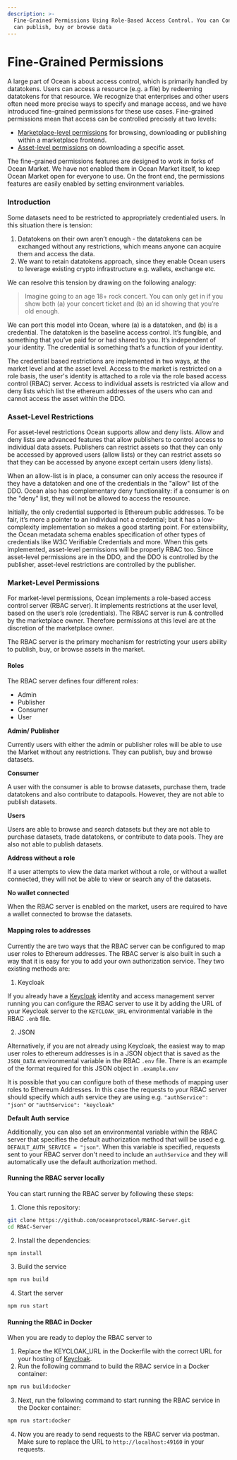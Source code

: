 ```yaml
---
description: >-
  Fine-Grained Permissions Using Role-Based Access Control. You can Control who
  can publish, buy or browse data
---
```


# Fine-Grained Permissions

A large part of Ocean is about access control, which is primarily handled by datatokens. Users can access a resource (e.g. a file) by redeeming datatokens for that resource. We recognize that enterprises and other users often need more precise ways to specify and manage access, and we have introduced fine-grained permissions for these use cases. Fine-grained permissions mean that access can be controlled precisely at two levels:

* [Marketplace-level permissions](fg-permissions.md#market-level-permissions) for browsing, downloading or publishing within a marketplace frontend.
* [Asset-level permissions](fg-permissions.md#asset-level-restrictions) on downloading a specific asset.

The fine-grained permissions features are designed to work in forks of Ocean Market. We have not enabled them in Ocean Market itself, to keep Ocean Market open for everyone to use. On the front end, the permissions features are easily enabled by setting environment variables.

### Introduction

Some datasets need to be restricted to appropriately credentialed users. In this situation there is tension:

1. Datatokens on their own aren’t enough - the datatokens can be exchanged without any restrictions, which means anyone can acquire them and access the data.
2. We want to retain datatokens approach, since they enable Ocean users to leverage existing crypto infrastructure e.g. wallets, exchange etc.

We can resolve this tension by drawing on the following analogy:

> Imagine going to an age 18+ rock concert. You can only get in if you show both (a) your concert ticket and (b) an id showing that you’re old enough.

We can port this model into Ocean, where (a) is a datatoken, and (b) is a credential. The datatoken is the baseline access control. It’s fungible, and something that you’ve paid for or had shared to you. It’s independent of your identity. The credential is something that’s a function of your identity.

The credential based restrictions are implemented in two ways, at the market level and at the asset level. Access to the market is restricted on a role basis, the user's identity is attached to a role via the role based access control (RBAC) server. Access to individual assets is restricted via allow and deny lists which list the ethereum addresses of the users who can and cannot access the asset within the DDO.

### Asset-Level Restrictions

For asset-level restrictions Ocean supports allow and deny lists. Allow and deny lists are advanced features that allow publishers to control access to individual data assets. Publishers can restrict assets so that they can only be accessed by approved users (allow lists) or they can restrict assets so that they can be accessed by anyone except certain users (deny lists).

When an allow-list is in place, a consumer can only access the resource if they have a datatoken and one of the credentials in the "allow" list of the DDO. Ocean also has complementary deny functionality: if a consumer is on the "deny" list, they will not be allowed to access the resource.

Initially, the only credential supported is Ethereum public addresses. To be fair, it’s more a pointer to an individual not a credential; but it has a low-complexity implementation so makes a good starting point. For extensibility, the Ocean metadata schema enables specification of other types of credentials like W3C Verifiable Credentials and more. When this gets implemented, asset-level permissions will be properly RBAC too. Since asset-level permissions are in the DDO, and the DDO is controlled by the publisher, asset-level restrictions are controlled by the publisher.

### Market-Level Permissions

For market-level permissions, Ocean implements a role-based access control server (RBAC server). It implements restrictions at the user level, based on the user’s role (credentials). The RBAC server is run & controlled by the marketplace owner. Therefore permissions at this level are at the discretion of the marketplace owner.

The RBAC server is the primary mechanism for restricting your users ability to publish, buy, or browse assets in the market.

#### Roles

The RBAC server defines four different roles:

* Admin
* Publisher
* Consumer
* User

**Admin/ Publisher**

Currently users with either the admin or publisher roles will be able to use the Market without any restrictions. They can publish, buy and browse datasets.

**Consumer**

A user with the consumer is able to browse datasets, purchase them, trade datatokens and also contribute to datapools. However, they are not able to publish datasets.

**Users**

Users are able to browse and search datasets but they are not able to purchase datasets, trade datatokens, or contribute to data pools. They are also not able to publish datasets.

**Address without a role**

If a user attempts to view the data market without a role, or without a wallet connected, they will not be able to view or search any of the datasets.

**No wallet connected**

When the RBAC server is enabled on the market, users are required to have a wallet connected to browse the datasets.

#### Mapping roles to addresses

Currently the are two ways that the RBAC server can be configured to map user roles to Ethereum addresses. The RBAC server is also built in such a way that it is easy for you to add your own authorization service. They two existing methods are:

1. Keycloak

If you already have a [Keycloak](https://www.keycloak.org/) identity and access management server running you can configure the RBAC server to use it by adding the URL of your Keycloak server to the `KEYCLOAK_URL` environmental variable in the RBAC `.enb` file.

2. JSON

Alternatively, if you are not already using Keycloak, the easiest way to map user roles to ethereum addresses is in a JSON object that is saved as the `JSON_DATA` environmental variable in the RBAC `.env` file. There is an example of the format required for this JSON object in `.example.env`

It is possible that you can configure both of these methods of mapping user roles to Ethereum Addresses. In this case the requests to your RBAC server should specify which auth service they are using e.g. `"authService": "json"` or `"authService": "keycloak"`

**Default Auth service**

Additionally, you can also set an environmental variable within the RBAC server that specifies the default authorization method that will be used e.g. `DEFAULT_AUTH_SERVICE = "json"`. When this variable is specified, requests sent to your RBAC server don't need to include an `authService` and they will automatically use the default authorization method.

#### Running the RBAC server locally

You can start running the RBAC server by following these steps:

1. Clone this repository:

```bash
git clone https://github.com/oceanprotocol/RBAC-Server.git
cd RBAC-Server
```

2. Install the dependencies:

```bash
npm install
```

3. Build the service

```bash
npm run build
```

4. Start the server

```bash
npm run start
```

#### Running the RBAC in Docker

When you are ready to deploy the RBAC server to

1. Replace the KEYCLOAK\_URL in the Dockerfile with the correct URL for your hosting of [Keycloak](https://www.keycloak.org/).
2. Run the following command to build the RBAC service in a Docker container:

```bash
npm run build:docker
```

3. Next, run the following command to start running the RBAC service in the Docker container:

```bash
npm run start:docker
```

4. Now you are ready to send requests to the RBAC server via postman. Make sure to replace the URL to `http://localhost:49160` in your requests.
